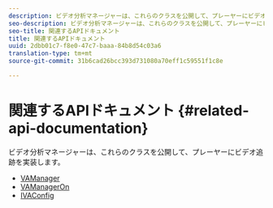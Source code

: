 ```yaml
---
description: ビデオ分析マネージャーは、これらのクラスを公開して、プレーヤーにビデオ追跡を実装します。
seo-description: ビデオ分析マネージャーは、これらのクラスを公開して、プレーヤーにビデオ追跡を実装します。
seo-title: 関連するAPIドキュメント
title: 関連するAPIドキュメント
uuid: 2dbb01c7-f8e0-47c7-baaa-84b8d54c03a6
translation-type: tm+mt
source-git-commit: 31b6cad26bcc393d731080a70eff1c59551f1c8e

---
```



# 関連するAPIドキュメント {#related-api-documentation}

ビデオ分析マネージャーは、これらのクラスを公開して、プレーヤーにビデオ追跡を実装します。

* [VAManager](https://help.adobe.com/en_US/primetime/api/reference_implementation/android/javadoc/com/adobe/primetime/reference/manager/VAManager.html)
* [VAManagerOn](https://help.adobe.com/en_US/primetime/api/reference_implementation/android/javadoc/com/adobe/primetime/reference/manager/VAManagerOn.html)
* [IVAConfig](https://help.adobe.com/en_US/primetime/api/reference_implementation/android/javadoc/com/adobe/primetime/reference/config/IVAConfig.html)